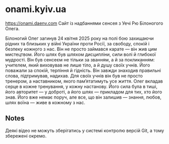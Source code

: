 # onami.kyiv.ua

https://onami.daenv.com
Сайт із надбаннями сенсея з Уечі Рю Білоногого Олега.

Білоногий Олег загинув 24 квітня 2025 року на полі бою захищаючи рідних та близьких у війні України проти Росії, за свободу, спокій і безпеку кожного з нас.
Він не просто займався карате — він жив цим мистецтвом. Його шлях був шляхом дисципліни, сили волі й глибокої мудрості. Він був сенсеєм не тільки за званням, а й за покликанням: учителем, який виховував не лише тіло, а й душу своїх учнів.
Його поважали за спокій, терпіння й гідність. Він завжди знаходив правильні слова, підтримував, надихав. Для своїх учнів він був не просто тренером, а наставником, якого пам’ятатимуть усе життя.
Олег вкладав серце в кожне тренування, у кожну настанову. Його сила була в тиші, його авторитет — у доброті, а його шлях — прикладом для тих, хто його знав.
Його вже немає поруч, але все, що він залишив — знання, любов, шлях воїна — живе в кожному з нас.


## Notes

Деякі відео не можуть зберігатись у системі контролю версій Git, а тому збережені окремо. 
